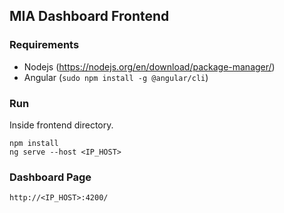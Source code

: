 ## MIA Dashboard Frontend

### Requirements
- Nodejs (https://nodejs.org/en/download/package-manager/)
- Angular (```sudo npm install -g @angular/cli```)

### Run
Inside frontend directory.
```
npm install
ng serve --host <IP_HOST>
```
### Dashboard Page
```
http://<IP_HOST>:4200/
```
